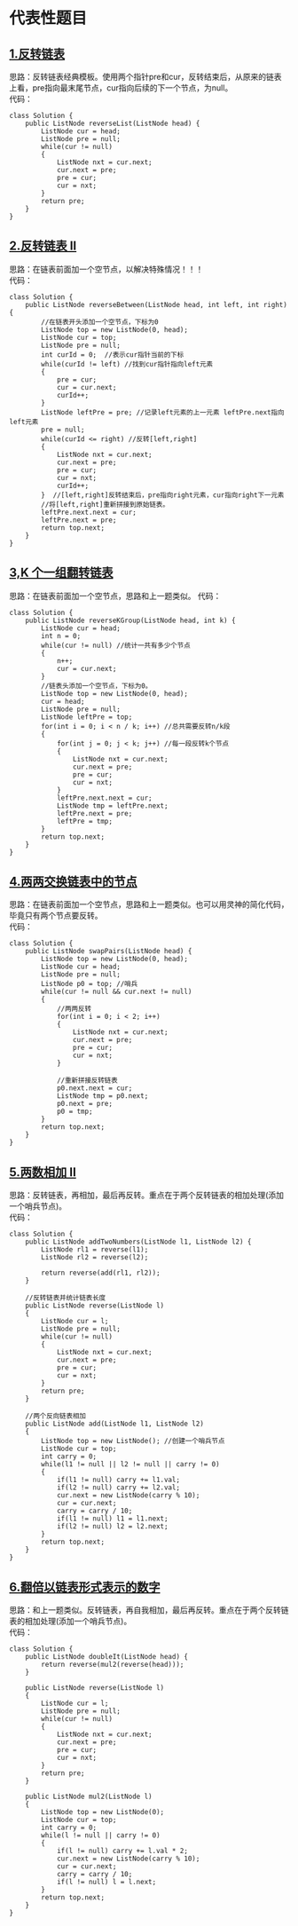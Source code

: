 # 代表性题目

## [1.反转链表](https://leetcode.cn/problems/reverse-linked-list/description/)
思路：反转链表经典模板。使用两个指针pre和cur，反转结束后，从原来的链表上看，pre指向最末尾节点，cur指向后续的下一个节点，为null。  
代码：
```
class Solution {
    public ListNode reverseList(ListNode head) {
        ListNode cur = head;
        ListNode pre = null;
        while(cur != null)
        {
            ListNode nxt = cur.next;
            cur.next = pre;
            pre = cur;
            cur = nxt;
        }
        return pre;
    }
}
```

## [2.反转链表 II](https://leetcode.cn/problems/reverse-linked-list-ii/description/)
思路：在链表前面加一个空节点，以解决特殊情况！！！  
代码：
```
class Solution {
    public ListNode reverseBetween(ListNode head, int left, int right) {
        //在链表开头添加一个空节点，下标为0
        ListNode top = new ListNode(0, head);
        ListNode cur = top;
        ListNode pre = null;
        int curId = 0;  //表示cur指针当前的下标
        while(curId != left) //找到cur指针指向left元素
        {
            pre = cur;
            cur = cur.next;
            curId++;
        }
        ListNode leftPre = pre; //记录left元素的上一元素 leftPre.next指向left元素
        pre = null; 
        while(curId <= right) //反转[left,right]
        {
            ListNode nxt = cur.next;
            cur.next = pre;
            pre = cur;
            cur = nxt;
            curId++;
        }  //[left,right]反转结束后，pre指向right元素，cur指向right下一元素
        //将[left,right]重新拼接到原始链表。
        leftPre.next.next = cur;
        leftPre.next = pre;
        return top.next;
    }
}
```

## [3,K 个一组翻转链表](https://leetcode.cn/problems/reverse-nodes-in-k-group/description/)
思路：在链表前面加一个空节点，思路和上一题类似。
代码：
```
class Solution {
    public ListNode reverseKGroup(ListNode head, int k) {
        ListNode cur = head;
        int n = 0;
        while(cur != null) //统计一共有多少个节点
        {
            n++;
            cur = cur.next;
        }
        //链表头添加一个空节点，下标为0。
        ListNode top = new ListNode(0, head); 
        cur = head;
        ListNode pre = null;
        ListNode leftPre = top;
        for(int i = 0; i < n / k; i++) //总共需要反转n/k段
        {
            for(int j = 0; j < k; j++) //每一段反转k个节点
            {
                ListNode nxt = cur.next;
                cur.next = pre;
                pre = cur;
                cur = nxt;
            }
            leftPre.next.next = cur;
            ListNode tmp = leftPre.next;
            leftPre.next = pre;
            leftPre = tmp;
        }
        return top.next;
    }
}
```

## [4.两两交换链表中的节点](https://leetcode.cn/problems/swap-nodes-in-pairs/description/)
思路：在链表前面加一个空节点，思路和上一题类似。也可以用灵神的简化代码，毕竟只有两个节点要反转。  
代码：
```
class Solution {
    public ListNode swapPairs(ListNode head) {
        ListNode top = new ListNode(0, head);
        ListNode cur = head;
        ListNode pre = null;
        ListNode p0 = top; //哨兵
        while(cur != null && cur.next != null)
        {
            //两两反转
            for(int i = 0; i < 2; i++)
            {
                ListNode nxt = cur.next;
                cur.next = pre;
                pre = cur;
                cur = nxt;
            }

            //重新拼接反转链表
            p0.next.next = cur;
            ListNode tmp = p0.next;
            p0.next = pre;
            p0 = tmp;
        }
        return top.next;
    }
}
```

## [5.两数相加 II](https://leetcode.cn/problems/add-two-numbers-ii/description/)
思路：反转链表，再相加，最后再反转。重点在于两个反转链表的相加处理(添加一个哨兵节点)。    
代码：
```
class Solution {
    public ListNode addTwoNumbers(ListNode l1, ListNode l2) {
        ListNode rl1 = reverse(l1);
        ListNode rl2 = reverse(l2);
        
        return reverse(add(rl1, rl2));
    }

    //反转链表并统计链表长度
    public ListNode reverse(ListNode l)
    {
        ListNode cur = l;
        ListNode pre = null;
        while(cur != null)
        {
            ListNode nxt = cur.next;
            cur.next = pre;
            pre = cur;
            cur = nxt;
        }
        return pre;
    }

    //两个反向链表相加
    public ListNode add(ListNode l1, ListNode l2)
    {
        ListNode top = new ListNode(); //创建一个哨兵节点
        ListNode cur = top;
        int carry = 0;
        while(l1 != null || l2 != null || carry != 0)
        {
            if(l1 != null) carry += l1.val;
            if(l2 != null) carry += l2.val;
            cur.next = new ListNode(carry % 10);
            cur = cur.next;
            carry = carry / 10;
            if(l1 != null) l1 = l1.next;
            if(l2 != null) l2 = l2.next;
        }
        return top.next;
    }
}
```

## [6.翻倍以链表形式表示的数字](https://leetcode.cn/problems/double-a-number-represented-as-a-linked-list/description/)
思路：和上一题类似。反转链表，再自我相加，最后再反转。重点在于两个反转链表的相加处理(添加一个哨兵节点)。     
代码：
```
class Solution {
    public ListNode doubleIt(ListNode head) {
        return reverse(mul2(reverse(head)));
    }

    public ListNode reverse(ListNode l)
    {
        ListNode cur = l;
        ListNode pre = null;
        while(cur != null)
        {
            ListNode nxt = cur.next;
            cur.next = pre;
            pre = cur;
            cur = nxt;
        }
        return pre;
    }

    public ListNode mul2(ListNode l)
    {
        ListNode top = new ListNode(0);
        ListNode cur = top;
        int carry = 0;
        while(l != null || carry != 0)
        {
            if(l != null) carry += l.val * 2;
            cur.next = new ListNode(carry % 10);
            cur = cur.next;
            carry = carry / 10;
            if(l != null) l = l.next;
        }
        return top.next;
    }
}
```
